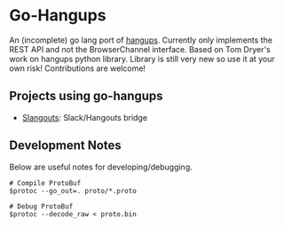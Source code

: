 # Go-Hangups

An (incomplete) go lang port of [hangups](https://github.com/tdryer/hangups).
Currently only implements the REST API and not the BrowserChannel interface.
Based on Tom Dryer's work on hangups python library.
Library is still very new so use it at your own risk!
Contributions are welcome!

## Projects using go-hangups

- [Slangouts](https://github.com/gpavlidi/slangouts): Slack/Hangouts bridge

## Development Notes

Below are useful notes for developing/debugging.

```shell
# Compile ProtoBuf
$protoc --go_out=. proto/*.proto

# Debug ProtoBuf
$protoc --decode_raw < proto.bin
```

